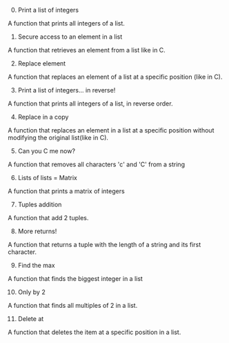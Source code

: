 0. Print a list of integers

A function that prints all integers of a list.

1. Secure access to an element in a list

A function that retrieves an element from a list like in C.

2. Replace element

A function that replaces an element of a list at a specific position (like in C).

3. Print a list of integers... in reverse!

A function that prints all integers of a list, in reverse order.

4. Replace in a copy

A function that replaces an element in a list at a specific position without modifying the original list(like in C).

5. Can you C me now?

A function that removes all characters 'c' and 'C' from a string

6. Lists of lists = Matrix

A function that prints a matrix of integers

7. Tuples addition

A function that add 2 tuples.

8. More returns!

A function that returns a tuple with the length of a string and its first character.

9. Find the max

A function that finds the biggest integer in a list

10. Only by 2

A function that finds all multiples of 2 in a list.

11. Delete at

A function that deletes the item at a specific position in a list.
